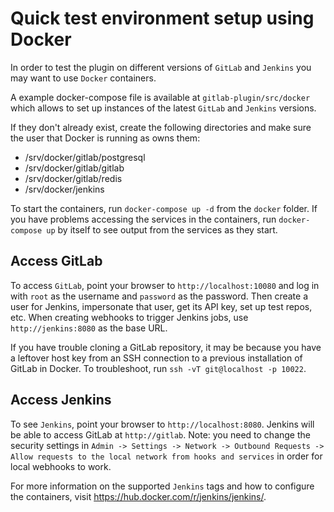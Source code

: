 # Quick test environment setup using Docker

In order to test the plugin on different versions of `GitLab` and `Jenkins` you may want to use `Docker` containers.

A example docker-compose file is available at `gitlab-plugin/src/docker` which allows to set up instances of the latest `GitLab` and `Jenkins` versions.

If they don't already exist, create the following directories and make sure the user that Docker is running as owns them:
* /srv/docker/gitlab/postgresql
* /srv/docker/gitlab/gitlab
* /srv/docker/gitlab/redis
* /srv/docker/jenkins

To start the containers, run `docker-compose up -d` from the `docker` folder. If you have problems accessing the services in the containers, run `docker-compose up` by itself to see output from the services as they start.

## Access GitLab

To access `GitLab`, point your browser to `http://localhost:10080` and log in with `root` as the username and `password` as the password. Then create a user for Jenkins, impersonate that user, get its API key, set up test repos, etc. When creating webhooks to trigger Jenkins jobs, use `http://jenkins:8080` as the base URL.

If you have trouble cloning a GitLab repository, it may be because you have a leftover host key from an SSH connection to a previous installation of GitLab in Docker. To troubleshoot, run `ssh -vT git@localhost -p 10022`.

## Access Jenkins

To see `Jenkins`, point your browser to `http://localhost:8080`. Jenkins will be able to access GitLab at `http://gitlab`.
Note: you need to change the security settings in `Admin -> Settings -> Network -> Outbound Requests -> Allow requests to the local network from hooks and services` in order for local webhooks to work.

For more information on the supported `Jenkins` tags and how to configure the containers, visit https://hub.docker.com/r/jenkins/jenkins/.

